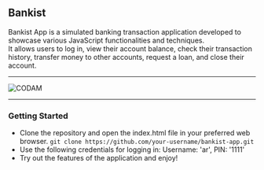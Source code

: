 ## Bankist
Bankist App is a simulated banking transaction application developed to showcase various JavaScript functionalities and techniques.  
It allows users to log in, view their account balance, check their transaction history, transfer money to other accounts, request a loan, and close their account.  

---

<img src="https://i.imgur.com/hUdhSAk.png?raw=true" alt="CODAM" style="max-width: 50%;">

---

### Getting Started
- Clone the repository and open the index.html file in your preferred web browser.
`git clone https://github.com/your-username/bankist-app.git`
- Use the following credentials for logging in: Username: 'ar', PIN: '1111'
- Try out the features of the application and enjoy!
